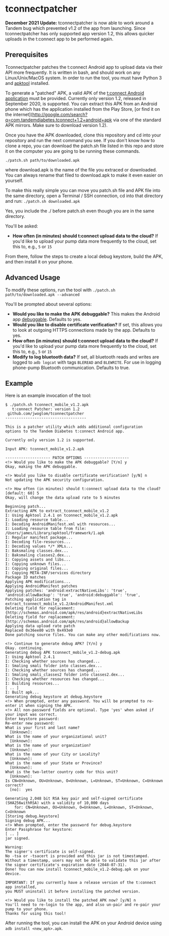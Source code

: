 # tconnectpatcher

**December 2021 Update:** tconnectpatcher is now able to work around a Tandem bug which prevented v1.2 of the app from launching.
Since tconnectpatcher has only supported app version 1.2, this allows quicker uploads in the t:connect app to be performed again.

## Prerequisites

Tconnectpatcher patches the t:connect Android app to upload data via their API more frequently.
It is written in bash, and should work on any Linux/Unix/MacOS system.
In order to run the tool, you must have Python 3 and [apktool](https://ibotpeaches.github.io/Apktool/install/) installed.

To generate a "patched" APK, a valid APK of the [t:connect Android application](https://play.google.com/store/apps/details?id=com.tandemdiabetes.tconnect) must be provided.
Currently only version 1.2, released in September 2020, is supported.
You can extract this APK from an Android phone which has the application installed from the Play Store, [or find it on the internet](http://google.com/search?q=com.tandemdiabetes.tconnect+1.2+android+apk via one of the standard APK mirrors.  Make sure to download version 1.2).

Once you have the APK downloaded, clone this repository and cd into your repository and run the next command you see.  If you don't know how to clone a repo, you can download the patch.sh file listed in this repo and store it on the computer you are going to be running these commands.

`./patch.sh path/to/downloaded.apk` 

where download.apk is the name of the file you extraced or downloaded.  You can always rename that filed to download.apk to make it even easier on yourself.

To make this really simple you can move you patch.sh file and APK file into the same directory, open a Terminal / SSH connection, cd into that directory and run:
`./patch.sh downloaded.apk` 

Yes, you include the ./ before patch.sh even though you are in the same directory.

You'll be asked:

* **How often (in minutes) should t:connect upload data to the cloud?** If you'd like to upload your pump data more frequently to the cloud, set this to, e.g., `5` or `15`

From there, follow the steps to create a local debug keystore, build the APK, and then install it on your phone.

## Advanced Usage

To modify these options, run the tool with `./patch.sh path/to/downloaded.apk --advanced`

You'll be prompted about several options:

* **Would you like to make the APK debuggable?** This makes the Android app [debuggable](https://developer.android.com/guide/topics/manifest/application-element#debug). Defaults to yes.
* **Would you like to disable certificate verification?** If set, this allows you to look at outgoing HTTPS connections made by the app. Defaults to yes.
* **How often (in minutes) should t:connect upload data to the cloud?** If you'd like to upload your pump data more frequently to the cloud, set this to, e.g., `5` or `15`
* **Modify to log bluetooth data?** If set, all bluetooth reads and writes are logged to `adb logcat` with tags `BLEREAD` and `BLEWRITE`. For use in logging phone-pump Bluetooth communication. Defaults to true.

## Example

Here is an example invocation of the tool:

```
$ ./patch.sh tconnect_mobile_v1.2.apk
   t:connect Patcher: version 1.2
 github.com/jwoglom/tconnectpatcher
------------------------------------

This is a patcher utility which adds additional configuration
options to the Tandem Diabetes t:connect Android app.

Currently only version 1.2 is supported.

Input APK: tconnect_mobile_v1.2.apk

-------------------- PATCH OPTIONS --------------------
<!> Would you like to make the APK debuggable? [Y/n] y
Okay, making the APK debuggable.

<!> Would you like to disable certificate verification? [y/N] n
Not updating the APK security configuration.

<!> How often (in minutes) should t:connect upload data to the cloud? [default: 60] 5
Okay, will change the data upload rate to 5 minutes

Beginning patch...
Extracting APK to extract_tconnect_mobile_v1.2
I: Using Apktool 2.4.1 on tconnect_mobile_v1.2.apk
I: Loading resource table...
I: Decoding AndroidManifest.xml with resources...
I: Loading resource table from file: /Users/james/Library/apktool/framework/1.apk
I: Regular manifest package...
I: Decoding file-resources...
I: Decoding values */* XMLs...
I: Baksmaling classes.dex...
I: Baksmaling classes2.dex...
I: Copying assets and libs...
I: Copying unknown files...
I: Copying original files...
I: Copying META-INF/services directory
Package ID matches
Applying APK modifications...
Applying AndroidManifest patches
Applying patches: 'android:extractNativeLibs': 'true', 'android:allowBackup': 'true', 'android:debuggable': 'true',
Patching application tag in extract_tconnect_mobile_v1.2/AndroidManifest.xml
Deleting field for replacement: {http://schemas.android.com/apk/res/android}extractNativeLibs
Deleting field for replacement: {http://schemas.android.com/apk/res/android}allowBackup
Applying data upload rate patch
Replaced 0x36ee80 with 0x493e0
Done patching source files. You can make any other modifications now.

<!> Continue to generate debug APK? [Y/n] y
Okay. continuing.
Generating debug APK tconnect_mobile_v1.2-debug.apk
I: Using Apktool 2.4.1
I: Checking whether sources has changed...
I: Smaling smali folder into classes.dex...
I: Checking whether sources has changed...
I: Smaling smali_classes2 folder into classes2.dex...
I: Checking whether resources has changed...
I: Building resources...
[ .. ]
I: Built apk...
Generating debug keystore at debug.keystore
<!> When prompted, enter any password. You will be prompted to re-enter it when signing the APK.
<!> All non-password fields are optional. Type 'yes' when asked if your input was correct.
Enter keystore password:
Re-enter new password:
What is your first and last name?
  [Unknown]:
What is the name of your organizational unit?
  [Unknown]:
What is the name of your organization?
  [Unknown]:
What is the name of your City or Locality?
  [Unknown]:
What is the name of your State or Province?
  [Unknown]:
What is the two-letter country code for this unit?
  [Unknown]:
Is CN=Unknown, OU=Unknown, O=Unknown, L=Unknown, ST=Unknown, C=Unknown correct?
  [no]:  yes

Generating 2,048 bit RSA key pair and self-signed certificate (SHA256withRSA) with a validity of 10,000 days
	for: CN=Unknown, OU=Unknown, O=Unknown, L=Unknown, ST=Unknown, C=Unknown
[Storing debug.keystore]
Signing debug APK...
<!> When prompted, enter the password for debug.keystore
Enter Passphrase for keystore:
[ .. ]
jar signed.

Warning:
The signer's certificate is self-signed.
No -tsa or -tsacert is provided and this jar is not timestamped. Without a timestamp, users may not be able to validate this jar after the signer certificate's expiration date (2048-07-31).
Done! You can now install tconnect_mobile_v1.2-debug.apk on your device.

IMPORTANT: If you currently have a release version of the t:connect app installed,
you MUST uninstall it before installing the patched version.

<!> Would you like to install the patched APK now? [y/N] n
You'll need to re-login to the app, and also un-pair and re-pair your pump to your phone.
Thanks for using this tool!
```

After running the tool, you can install the APK on your Android device using `adb install <new_apk>.apk`.
